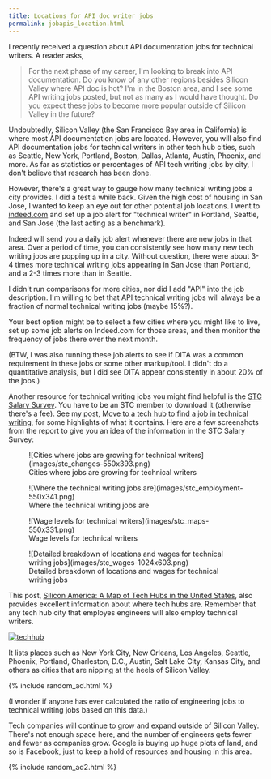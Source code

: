 ```yaml
---
title: Locations for API doc writer jobs
permalink: jobapis_location.html
---
```


I recently received a question about API documentation jobs for technical writers. A reader asks,

> For the next phase of my career, I'm looking to break into API documentation. Do you know of any other regions besides Silicon Valley where API doc is hot? I'm in the Boston area, and I see some API writing jobs posted, but not as many as I would have thought. Do you expect these jobs to become more popular outside of Silicon Valley in the future?

Undoubtedly, Silicon Valley (the San Francisco Bay area in California) is where most API documentation jobs are located. However, you will also find API documentation jobs for technical writers in other tech hub cities, such as Seattle, New York, Portland, Boston, Dallas, Atlanta, Austin, Phoenix, and more. As far as statistics or percentages of API tech writing jobs by city, I don't believe that research has been done.

However, there's a great way to gauge how many technical writing jobs a city provides. I did a test a while back. Given the high cost of housing in San Jose, I wanted to keep an eye out for other potential job locations. I went to [indeed.com](http://indeed.com) and set up a job alert for "technical writer" in Portland, Seattle, and San Jose (the last acting as a benchmark).

Indeed will send you a daily job alert whenever there are new jobs in that area. Over a period of time, you can consistently see how many new tech writing jobs are popping up in a city. Without question, there were about 3-4 times more technical writing jobs appearing in San Jose than Portland, and a 2-3 times more than in Seattle.

I didn't run comparisons for more cities, nor did I add "API" into the job description. I'm willing to bet that API technical writing jobs will always be a fraction of normal technical writing jobs (maybe 15%?).

Your best option might be to select a few cities where you might like to live, set up some job alerts on Indeed.com for those areas, and then monitor the frequency of jobs there over the next month.

(BTW, I was also running these job alerts to see if DITA was a common requirement in these jobs or some other markup/tool. I didn't do a quantitative analysis, but I did see DITA appear consistently in about 20% of the jobs.)

Another resource for technical writing jobs you might find helpful is the [STC Salary Survey](http://www.stc.org/publications/products/salary-database/1391-salary-database-2013). You have to be an STC member to download it (otherwise there's a fee). See my post, [Move to a tech hub to find a job in technical writing](http://idratherbewriting.com/2009/12/24/get-a-job-in-technical-writing-step-6-move-to-a-tech-city/ "Find a job in technical writing"), for some highlights of what it contains. Here are a few screenshots from the report to give you an idea of the information in the STC Salary Survey:

<figure>![Cities where jobs are growing for technical writers](images/stc_changes-550x393.png)
<figcaption>Cities where jobs are growing for technical writers</figcaption>
</figure>

<figure>![Where the technical writing jobs are](images/stc_employment-550x341.png)
<figcaption>Where the technical writing jobs are</figcaption>
</figure>

<figure>![Wage levels for technical writers](images/stc_maps-550x331.png)
<figcaption>Wage levels for technical writers</figcaption>
</figure>

<figure>![Detailed breakdown of locations and wages for technical writing jobs](images/stc_wages-1024x603.png)
<figcaption>Detailed breakdown of locations and wages for technical writing jobs</figcaption>
</figure>

This post, [Silicon America: A Map of Tech Hubs in the United States](http://www.statetechmagazine.com/article/2013/11/silicon-america-map-tech-hubs-america), also provides excellent information about where tech hubs are. Remember that any tech hub city that employes engineers will also employ technical writers.

[![techhub](images/techhub-550x388.png)](http://www.statetechmagazine.com/article/2013/11/silicon-america-map-tech-hubs-america)

It lists places such as New York City, New Orleans, Los Angeles, Seattle, Phoenix, Portland, Charleston, D.C., Austin, Salt Lake City, Kansas City, and others as cities that are nipping at the heels of Silicon Valley.

{% include random_ad.html %}

(I wonder if anyone has ever calculated the ratio of engineering jobs to technical writing jobs based on this data.)

Tech companies will continue to grow and expand outside of Silicon Valley. There's not enough space here, and the number of engineers gets fewer and fewer as companies grow. Google is buying up huge plots of land, and so is Facebook, just to keep a hold of resources and housing in this area.

{% include random_ad2.html %}
